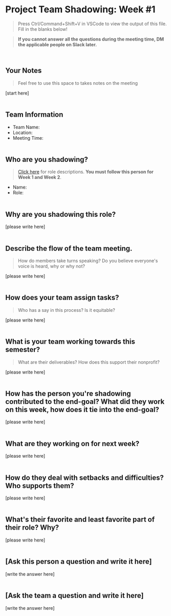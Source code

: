 # Project Team Shadowing: Week #1
> Press Ctrl/Command+Shift+V in VSCode to view the output of this file. Fill in the blanks below!

> **If you cannot answer all the questions during the meeting time, DM the applicable people on Slack later.**

<br>

## Your Notes
> Feel free to use this space to takes notes on the meeting

[start here]
<br><br>

## Team Information
- Team Name: 
- Location:
- Meeting Time:
<br><br>

## Who are you shadowing?
> [Click here](https://www.notion.so/h4i/Project-Team-Role-Descriptions-1aa197abf07b80b4b371efff5970a227?pvs=4) for role descriptions. **You must follow this person for Week 1 and Week 2**.
- Name:
- Role:
<br><br>

## Why are you shadowing this role?
[please write here]
<br><br>

## Describe the flow of the team meeting.
> How do members take turns speaking? Do you believe everyone's voice is heard, why or why not?

[please write here]
<br><br>

## How does your team assign tasks?
> Who has a say in this process? Is it equitable?

[please write here]
<br><br>

## What is your team working towards this semester?
> What are their deliverables? How does this support their nonprofit?

[please write here]
<br><br>

## How has the person you're shadowing contributed to the end-goal? What did they work on this week, how does it tie into the end-goal?
[please write here]
<br><br>

## What are they working on for next week?
[please write here]
<br><br>

## How do they deal with setbacks and difficulties? Who supports them?
[please write here]
<br><br>

## What's their favorite and least favorite part of their role? Why?
[please write here]
<br><br>

## [Ask this person a question and write it here]
[write the answer here]
<br><br>

## [Ask the team a question and write it here]
[write the answer here]






